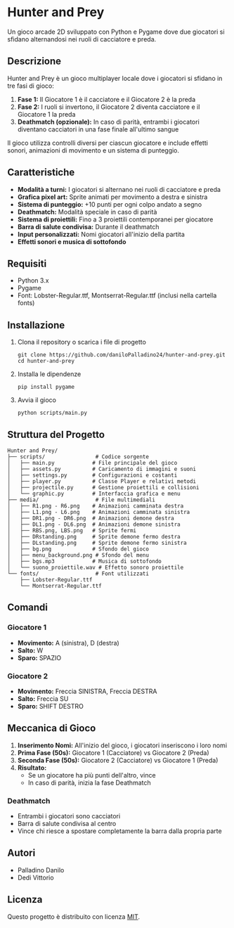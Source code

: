 # Hunter and Prey

Un gioco arcade 2D sviluppato con Python e Pygame dove due giocatori si sfidano alternandosi nei ruoli di cacciatore e preda.

## Descrizione

Hunter and Prey è un gioco multiplayer locale dove i giocatori si sfidano in tre fasi di gioco:
1. **Fase 1:** Il Giocatore 1 è il cacciatore e il Giocatore 2 è la preda
2. **Fase 2:** I ruoli si invertono, il Giocatore 2 diventa cacciatore e il Giocatore 1 la preda
3. **Deathmatch (opzionale):** In caso di parità, entrambi i giocatori diventano cacciatori in una fase finale all'ultimo sangue

Il gioco utilizza controlli diversi per ciascun giocatore e include effetti sonori, animazioni di movimento e un sistema di punteggio.

## Caratteristiche

- **Modalità a turni:** I giocatori si alternano nei ruoli di cacciatore e preda
- **Grafica pixel art:** Sprite animati per movimento a destra e sinistra
- **Sistema di punteggio:** +10 punti per ogni colpo andato a segno
- **Deathmatch:** Modalità speciale in caso di parità
- **Sistema di proiettili:** Fino a 3 proiettili contemporanei per giocatore
- **Barra di salute condivisa:** Durante il deathmatch
- **Input personalizzati:** Nomi giocatori all'inizio della partita
- **Effetti sonori e musica di sottofondo**

## Requisiti

- Python 3.x
- Pygame
- Font: Lobster-Regular.ttf, Montserrat-Regular.ttf (inclusi nella cartella fonts)

## Installazione

1. Clona il repository o scarica i file di progetto
   ```
   git clone https://github.com/daniloPalladino24/hunter-and-prey.git
   cd hunter-and-prey
   ```

2. Installa le dipendenze
   ```
   pip install pygame
   ```

3. Avvia il gioco
   ```
   python scripts/main.py
   ```

## Struttura del Progetto

```
Hunter and Prey/
├── scripts/                # Codice sorgente
│   ├── main.py            # File principale del gioco
│   ├── assets.py          # Caricamento di immagini e suoni
│   ├── settings.py        # Configurazioni e costanti
│   ├── player.py          # Classe Player e relativi metodi
│   ├── projectile.py      # Gestione proiettili e collisioni
│   └── graphic.py         # Interfaccia grafica e menu
├── media/                  # File multimediali
│   ├── R1.png - R6.png    # Animazioni camminata destra
│   ├── L1.png - L6.png    # Animazioni camminata sinistra
│   ├── DR1.png - DR6.png  # Animazioni demone destra
│   ├── DL1.png - DL6.png  # Animazioni demone sinistra
│   ├── RBS.png, LBS.png   # Sprite fermi
│   ├── DRstanding.png     # Sprite demone fermo destra
│   ├── DLstanding.png     # Sprite demone fermo sinistra
│   ├── bg.png             # Sfondo del gioco
│   ├── menu_background.png # Sfondo del menu
│   ├── bgs.mp3            # Musica di sottofondo
│   └── suono_proiettile.wav # Effetto sonoro proiettile
└── fonts/                  # Font utilizzati
    ├── Lobster-Regular.ttf
    └── Montserrat-Regular.ttf
```

## Comandi

### Giocatore 1
- **Movimento:** A (sinistra), D (destra)
- **Salto:** W
- **Sparo:** SPAZIO

### Giocatore 2
- **Movimento:** Freccia SINISTRA, Freccia DESTRA
- **Salto:** Freccia SU
- **Sparo:** SHIFT DESTRO

## Meccanica di Gioco

1. **Inserimento Nomi:** All'inizio del gioco, i giocatori inseriscono i loro nomi
2. **Prima Fase (50s):** Giocatore 1 (Cacciatore) vs Giocatore 2 (Preda)
3. **Seconda Fase (50s):** Giocatore 2 (Cacciatore) vs Giocatore 1 (Preda)
4. **Risultato:**
   - Se un giocatore ha più punti dell'altro, vince
   - In caso di parità, inizia la fase Deathmatch

### Deathmatch
- Entrambi i giocatori sono cacciatori
- Barra di salute condivisa al centro
- Vince chi riesce a spostare completamente la barra dalla propria parte

## Autori

- Palladino Danilo
- Dedi Vittorio

## Licenza

Questo progetto è distribuito con licenza [MIT](LICENSE).
